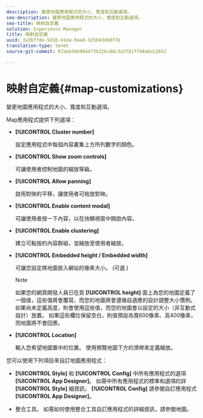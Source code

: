 ```yaml
---
description: 變更地圖應用程式的大小、寬度和互動選項。
seo-description: 變更地圖應用程式的大小、寬度和互動選項。
seo-title: 映射自定義
solution: Experience Manager
title: 映射自定義
uuid: 3a3bffde-5d1b-41da-9aa8-d25b43d0df76
translation-type: tm+mt
source-git-commit: 67aeb3de964473b326c88c3a3f81ff48a6a12652

---
```



# 映射自定義{#map-customizations}

變更地圖應用程式的大小、寬度和互動選項。



Map應用程式提供下列選項：

* **[!UICONTROL Cluster number]**

   設定應用程式中每個內容叢集上方所列數字的顏色。

* **[!UICONTROL Show zoom controls]**

   可讓使用者控制地圖的縮放等級。

* **[!UICONTROL Allow panning]**

   啟用對映的平移，讓使用者可拖放對映。

* **[!UICONTROL Enable content modal]**

   可讓使用者按一下內容，以在快顯視窗中開啟內容。

* **[!UICONTROL Enable clustering]**

   建立可點按的內容群組，並縮放至使用者縮放。

* **[!UICONTROL Embedded height / Embedded width]**

   可讓您設定將地圖嵌入網站的像素大小。 (可選.)

   >[!NOTE]
   >
   >如果您的網頁開發人員已在頁 **[!UICONTROL height]** 面上為您的地圖定義了一個值，這些值將會覆寫，而您的地圖將會遵循自適應的設計調整大小慣例。 如果尚未定義高度，則會使用這些值，而您的地圖會以設定的大小（非互動式設計）放置。 如果這些欄位保留空白，則值預設為寬600像素、高400像素，而地圖將不會回應。

* **[!UICONTROL Location]**

   輸入您希望地圖置中的位置。 使用預覽地圖下方的滑桿來定義縮放。

您可以使用下列項目來自訂地圖應用程式：

* **[!UICONTROL Style]** 和 **[!UICONTROL Config]** 中所有應用程式的選項 **[!UICONTROL App Designer]**。 如需中所有應用程式的標準和選項的詳 **[!UICONTROL Style]** 細資訊， **[!UICONTROL Config]** 請參閱自訂應用程式 **[!UICONTROL App Designer]**。

* 整合工具。 如需如何使用整合工具自訂應用程式的詳細資訊，請參閱地圖。

